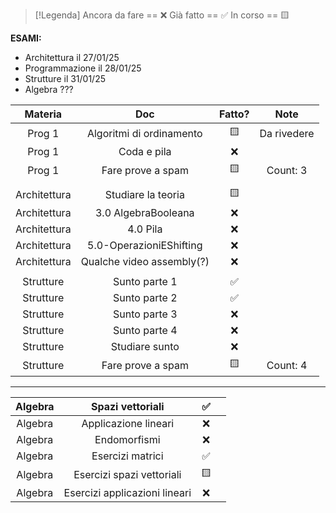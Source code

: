 
> [!Legenda]
> Ancora da fare == ❌ 
> Già fatto == ✅
> In corso == 🟨
> 

**ESAMI:**
- Architettura il 27/01/25
- Programmazione il 28/01/25
- Strutture il 31/01/25
- Algebra ???

|   Materia    |            Doc            | Fatto? |    Note     |
| :----------: | :-----------------------: | :----: | :---------: |
|    Prog 1    | Algoritmi di ordinamento  |   🟨   | Da rivedere |
|    Prog 1    |        Coda e pila        |   ❌    |             |
|    Prog 1    |     Fare prove a spam     |   🟨   |  Count: 3   |
|              |                           |        |             |
| Architettura |    Studiare la teoria     |   🟨   |             |
| Architettura |    3.0 AlgebraBooleana    |   ❌    |             |
| Architettura |         4.0 Pila          |   ❌    |             |
| Architettura |  5.0-OperazioniEShifting  |   ❌    |             |
| Architettura | Qualche video assembly(?) |   ❌    |             |
|              |                           |        |             |
|  Strutture   |       Sunto parte 1       |   ✅    |             |
|  Strutture   |       Sunto parte 2       |   ✅    |             |
|  Strutture   |       Sunto parte 3       |   ❌    |             |
|  Strutture   |       Sunto parte 4       |   ❌    |             |
|  Strutture   |      Studiare sunto       |   ❌    |             |
|  Strutture   |     Fare prove a spam     |   🟨   |  Count: 4   |

---

|   Algebra    |       Spazi vettoriali        |   ✅    |             |
| :----------: | :---------------------------: | :----: | :---------: |
|   Algebra    |     Applicazione lineari      |   ❌    |             |
|   Algebra    |         Endomorfismi          |   ❌    |             |
|   Algebra    |       Esercizi matrici        |   ✅    |             |
|   Algebra    |   Esercizi spazi vettoriali   |   🟨   |             |
|   Algebra    | Esercizi applicazioni lineari |   ❌    |             |

